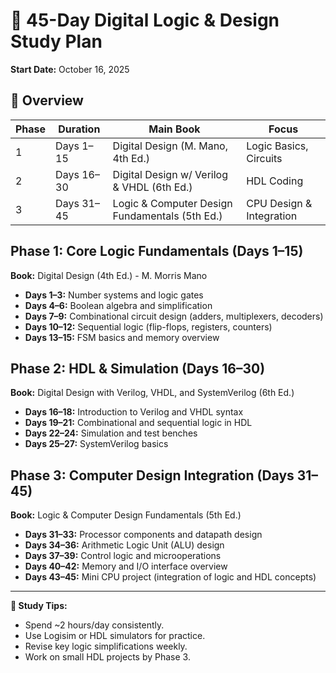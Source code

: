 # 📘 45-Day Digital Logic & Design Study Plan

**Start Date:** October 16, 2025

## 🔹 Overview
| Phase | Duration | Main Book | Focus |
|-------|-----------|------------|-------------|
| 1 | Days 1–15 | Digital Design (M. Mano, 4th Ed.) | Logic Basics, Circuits |
| 2 | Days 16–30 | Digital Design w/ Verilog & VHDL (6th Ed.) | HDL Coding |
| 3 | Days 31–45 | Logic & Computer Design Fundamentals (5th Ed.) | CPU Design & Integration |

## Phase 1: Core Logic Fundamentals (Days 1–15)
**Book:** Digital Design (4th Ed.) - M. Morris Mano

- **Days 1–3:** Number systems and logic gates
- **Days 4–6:** Boolean algebra and simplification
- **Days 7–9:** Combinational circuit design (adders, multiplexers, decoders)
- **Days 10–12:** Sequential logic (flip-flops, registers, counters)
- **Days 13–15:** FSM basics and memory overview

## Phase 2: HDL & Simulation (Days 16–30)
**Book:** Digital Design with Verilog, VHDL, and SystemVerilog (6th Ed.)

- **Days 16–18:** Introduction to Verilog and VHDL syntax
- **Days 19–21:** Combinational and sequential logic in HDL
- **Days 22–24:** Simulation and test benches
- **Days 25–27:** SystemVerilog basics

## Phase 3: Computer Design Integration (Days 31–45)
**Book:** Logic & Computer Design Fundamentals (5th Ed.)

- **Days 31–33:** Processor components and datapath design
- **Days 34–36:** Arithmetic Logic Unit (ALU) design
- **Days 37–39:** Control logic and microoperations
- **Days 40–42:** Memory and I/O interface overview
- **Days 43–45:** Mini CPU project (integration of logic and HDL concepts)

---
**🧠 Study Tips:**
- Spend ~2 hours/day consistently.
- Use Logisim or HDL simulators for practice.
- Revise key logic simplifications weekly.
- Work on small HDL projects by Phase 3.
